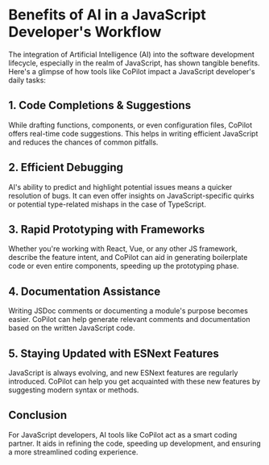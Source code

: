 # Benefits of AI in a JavaScript Developer's Workflow

The integration of Artificial Intelligence (AI) into the software development lifecycle, especially in the realm of JavaScript, has shown tangible benefits. Here's a glimpse of how tools like CoPilot impact a JavaScript developer's daily tasks:

## 1. **Code Completions & Suggestions**

While drafting functions, components, or even configuration files, CoPilot offers real-time code suggestions. This helps in writing efficient JavaScript and reduces the chances of common pitfalls.

## 2. **Efficient Debugging**

AI's ability to predict and highlight potential issues means a quicker resolution of bugs. It can even offer insights on JavaScript-specific quirks or potential type-related mishaps in the case of TypeScript.

## 3. **Rapid Prototyping with Frameworks**

Whether you're working with React, Vue, or any other JS framework, describe the feature intent, and CoPilot can aid in generating boilerplate code or even entire components, speeding up the prototyping phase.

## 4. **Documentation Assistance**

Writing JSDoc comments or documenting a module's purpose becomes easier. CoPilot can help generate relevant comments and documentation based on the written JavaScript code.

## 5. **Staying Updated with ESNext Features**

JavaScript is always evolving, and new ESNext features are regularly introduced. CoPilot can help you get acquainted with these new features by suggesting modern syntax or methods.

## Conclusion

For JavaScript developers, AI tools like CoPilot act as a smart coding partner. It aids in refining the code, speeding up development, and ensuring a more streamlined coding experience.

